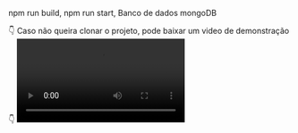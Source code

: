 npm run build, 
npm run start,
Banco de dados mongoDB

👇 Caso não queira clonar o projeto, pode baixar um video de demonstração 👇
![Video do projeto](./img/Projeto%20Spotify%20-%20Google%20Chrome%202025-02-17%2016-26-58.mp4)
